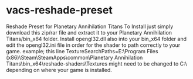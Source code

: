 # vacs-reshade-preset
Reshade Preset for Planetary Annihilation Titans
To Install just simply download this zip/rar file and extract it to your Planetary Annihilation Titans/bin_x64 folder. Install opengl32.dll also into your bin_x64 folder and edit the opengl32.ini file in order for the shader to path correctly to your game.
example; this line TextureSearchPaths=E:\Program Files (x86)\Steam\SteamApps\common\Planetary Annihilation Titans\bin_x64\reshade-shaders\Textures
might need to be changed to C:\ depending on where your game is installed.
